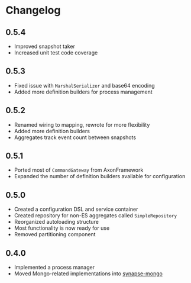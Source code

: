 # Changelog

## 0.5.4
- Improved snapshot taker
- Increased unit test code coverage

## 0.5.3
- Fixed issue with `MarshalSerializer` and base64 encoding
- Added more definition builders for process management

## 0.5.2
- Renamed wiring to mapping, rewrote for more flexibility
- Added more definition builders
- Aggregates track event count between snapshots

## 0.5.1

- Ported most of `CommandGateway` from AxonFramework
- Expanded the number of definition builders available for configuration

## 0.5.0

- Created a configuration DSL and service container
- Created repository for non-ES aggregates called `SimpleRepository`
- Reorganized autoloading structure
- Most functionality is now ready for use
- Removed partitioning component

## 0.4.0

- Implemented a process manager
- Moved Mongo-related implementations into [synapse-mongo](https://github.com/ianunruh/synapse-mongo)

